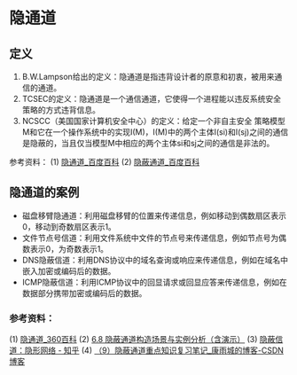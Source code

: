 # 隐通道

## 定义

1. B.W.Lampson给出的定义：隐通道是指违背设计者的原意和初衷，被用来通信的通道。
2. TCSEC的定义：隐通道是一个通信通道，它使得一个进程能以违反系统安全策略的方式违背信息。
3. NCSCC（美国国家计算机安全中心）的定义：给定一个非自主安全 策略模型M和它在一个操作系统中的实现I(M)，I(M)中的两个主体I(si)和I(sj)之间的通信是隐蔽的，当且仅当模型M中相应的两个主体si和sj之间的通信是非法的。

参考资料：
(1) [隐通道_百度百科](https://baike.baidu.com/item/%E9%9A%90%E9%80%9A%E9%81%93/8410793)
(2) [隐蔽通道_百度百科](https://baike.baidu.com/item/%E9%9A%90%E8%94%BD%E9%80%9A%E9%81%93/4464964)


## 隐通道的案例

- 磁盘移臂隐通道：利用磁盘移臂的位置来传递信息，例如移动到偶数扇区表示0，移动到奇数扇区表示1。
- 文件节点号信道：利用文件系统中文件的节点号来传递信息，例如节点号为偶数表示0，为奇数表示1。
- DNS隐蔽信道：利用DNS协议中的域名查询或响应来传递信息，例如在域名中嵌入加密或编码后的数据。
- ICMP隐蔽信道：利用ICMP协议中的回显请求或回显应答来传递信息，例如在数据部分携带加密或编码后的数据。

### 参考资料：

(1) [隐通道_360百科](https://baike.so.com/doc/1068212-1130223.html)
(2) [6.8 隐蔽通道构造场景与实例分析（含演示）](https://www.coursera.org/lecture/os-virtsecurity/6-8-yin-bi-tong-dao-gou-zao-chang-jing-yu-shi-li-fen-xi-han-yan-shi-28-28-NkiE7)
(3) [隐蔽信道：隐形网络 - 知乎](https://zhuanlan.zhihu.com/p/357232079)
(4) [（9）隐蔽通道重点知识复习笔记_康雨城的博客-CSDN博客](https://blog.csdn.net/kangyucheng/article/details/78800070)
